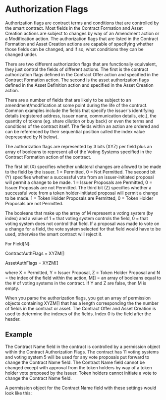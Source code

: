 # Authorization Flags

Authorization flags are contract terms and conditions that are controlled by the smart contract.  Most fields in the Contract Formation and Asset Creation actions are subject to changes by way of an Amendment action or a Modification action.  The authorization flags that are listed in the Contract Formation and Asset Creation actions are capable of specifying whether those fields can be changed, and if so, what conditions they can be changed under.

There are two different authorization flags that are functionally equivalent, they just control the fields of different actions. The first is the contract authorization flags defined in the Contract Offer action and specified in the Contract Formation action.  The second is the asset authorization flags defined in the Asset Definition action and specified in the Asset Creation action.

There are a number of fields that are likely to be subject to an amendment/modification at some point during the life of the contract.  Common examples include the fields that specify the issuer's identifying details (registered address, issuer name, communication details, etc.), the quantity of tokens (eg. share dilution or buy back) or even the terms and conditions of the contract itself.  The fields within an action are ordered and can be referenced by their sequential position called the index value (represented by N below).

The authorization flags are represented by 3 bits (XYZ) per field plus an array of booleans to represent all of the Voting Systems specified in the Contract Formation action of the contract.  

The first bit (X) specifies whether unilateral changes are allowed to be made to the field by the issuer. 1 = Permitted, 0 = Not Permitted.  The second bit (Y) specifies whether a successful vote from an issuer-initiated proposal will permit a change to be made. 1 = Issuer Proposals are Permitted, 0 = Issuer Proposals are not Permitted.  The third bit (Z) specifies whether a successful vote from a token holder-initiated proposal will permit a change to be made. 1 = Token Holder Proposals are Permitted, 0 = Token Holder Proposals are not Permitted.

The booleans that make up the array of M represent a voting system (by index) and a value of 1 = that voting system controls the field, 0 = that voting system does not control that field.  If a proposal was made to vote on a change for a field, the vote system selected for that field would have to be used, otherwise the smart contract will reject it.

For Field[N]:

ContractAuthFlags = XYZM[] 

AssetAuthFlags = XYZM[]

where X = Permitted, Y = Issuer Proposal, Z = Token Holder Proposal and N = the index of the field within the action, M[] = an array of booleans equal to the # of voting systems in the contract. If Y and Z are false, then M is empty.

When you parse the authorization flags, you get an array of permission objects containing XYZM[] that has a length corresponding the the number of fields in the contract or asset.  The Contract Offer and Asset Creation is used to determine the indexes of the fields.  Index 0 is the field after the header.

## Example

The Contract Name field in the contract is controlled by a permission object within the Contract Authorization Flags.  The contract has 11 voting systems and voting system 5 will be used for any vote proposals put forward to change the Contract Name field.  The Contract Name field cannot be changed except with approval from the token holders by way of a token holder vote proposed by the issuer.  Token holders cannot initiate a vote to change the Contract Name field.

A permission object for the Contract Name field with these settings would look like this:

